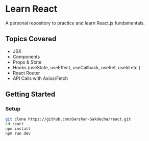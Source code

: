 # Learn React

A personal repository to practice and learn React.js fundamentals.

## Topics Covered

- JSX
- Components
- Props & State
- Hooks (useState, useEffect, useCallback, useRef, useId etc.)
- React Router
- API Calls with Axios/Fetch

## Getting Started

### Setup

```bash
git clone https://github.com/Darshan-Sakdecha/react.git
cd react
npm install
npm run dev
